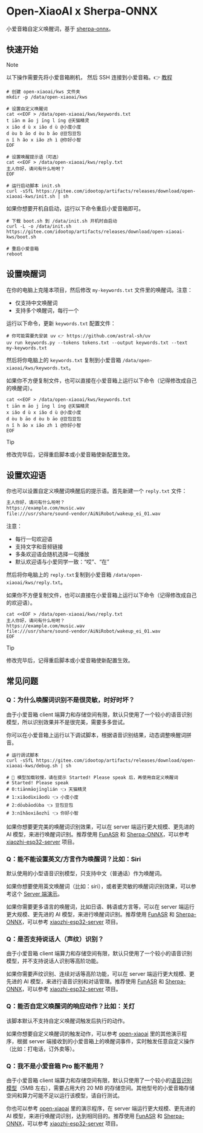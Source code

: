 # Open-XiaoAI x Sherpa-ONNX

小爱音箱自定义唤醒词，基于 [sherpa-onnx](https://github.com/k2-fsa/sherpa-onnx)。

## 快速开始

> [!NOTE]
> 以下操作需要先将小爱音箱刷机， 然后 SSH 连接到小爱音箱。👉 [教程](../../docs/flash.md)

```shell
# 创建 open-xiaoai/kws 文件夹
mkdir -p /data/open-xiaoai/kws

# 设置自定义唤醒词
cat <<EOF > /data/open-xiaoai/kws/keywords.txt
t iān m āo j īng l íng @天猫精灵
x iǎo d ù x iǎo d ù @小度小度
d òu b āo d òu b āo @豆包豆包
n ǐ h ǎo x iǎo zh ì @你好小智
EOF

# 设置唤醒提示语（可选）
cat <<EOF > /data/open-xiaoai/kws/reply.txt
主人你好，请问有什么吩咐？
EOF

# 运行启动脚本 init.sh
curl -sSfL https://gitee.com/idootop/artifacts/releases/download/open-xiaoai-kws/init.sh | sh
```

如果你想要开机自启动，运行以下命令重启小爱音箱即可。

```shell
# 下载 boot.sh 到 /data/init.sh 开机时自启动
curl -L -o /data/init.sh https://gitee.com/idootop/artifacts/releases/download/open-xiaoai-kws/boot.sh

# 重启小爱音箱
reboot
```

## 设置唤醒词

在你的电脑上克隆本项目，然后修改 `my-keywords.txt` 文件里的唤醒词。注意：

- 仅支持中文唤醒词
- 支持多个唤醒词，每行一个

运行以下命令，更新 `keywords.txt` 配置文件：

```shell
# 你可能需要先安装 uv 👉 https://github.com/astral-sh/uv
uv run keywords.py --tokens tokens.txt --output keywords.txt --text my-keywords.txt
```

然后将你电脑上的 `keywords.txt` 复制到小爱音箱 `/data/open-xiaoai/kws/keywords.txt`。

如果你不方便复制文件，也可以直接在小爱音箱上运行以下命令（记得修改成自己的唤醒词）。

```shell
cat <<EOF > /data/open-xiaoai/kws/keywords.txt
t iān m āo j īng l íng @天猫精灵
x iǎo d ù x iǎo d ù @小度小度
d òu b āo d òu b āo @豆包豆包
n ǐ h ǎo x iǎo zh ì @你好小智
EOF
```

> [!TIP]
> 修改完毕后，记得重启脚本或小爱音箱使新配置生效。

## 设置欢迎语

你也可以设置自定义唤醒词唤醒后的提示语。首先新建一个 `reply.txt` 文件：

```txt
主人你好，请问有什么吩咐？
https://example.com/music.wav
file:///usr/share/sound-vendor/AiNiRobot/wakeup_ei_01.wav
```

注意：

- 每行一句欢迎语
- 支持文字和音频链接
- 多条欢迎语会随机选择一句播放
- 默认欢迎语与小爱同学一致：“哎”、“在”

然后将你电脑上的 `reply.txt`复制到小爱音箱 `/data/open-xiaoai/kws/reply.txt`。

如果你不方便复制文件，也可以直接在小爱音箱上运行以下命令（记得修改成自己的欢迎语）。

```shell
cat <<EOF > /data/open-xiaoai/kws/reply.txt
主人你好，请问有什么吩咐？
https://example.com/music.wav
file:///usr/share/sound-vendor/AiNiRobot/wakeup_ei_01.wav
EOF
```

> [!TIP]
> 修改完毕后，记得重启脚本或小爱音箱使新配置生效。

## 常见问题

### Q：为什么唤醒词识别不是很灵敏，时好时坏？

由于小爱音箱 client 端算力和存储空间有限，默认只使用了一个较小的语音识别模型，所以识别效果并不是很完美，需要多多尝试。

你可以在小爱音箱上运行以下调试脚本，根据语音识别结果，动态调整唤醒词拼音。

```shell
# 运行调试脚本
curl -sSfL https://gitee.com/idootop/artifacts/releases/download/open-xiaoai-kws/debug.sh | sh

# 🐢 模型加载较慢，请在提示 Started! Please speak 后，再使用自定义唤醒词
# Started! Please speak
# 0:tiānmāojīnglián 👈 天猫精灵
# 1:xiǎodùxiǎodù 👈 小度小度
# 2:dōubāodùba 👈 豆包豆包
# 3:nǐhǎoxiǎozhī 👈 你好小智
```

如果你想要更完美的唤醒词识别效果，可以在 server 端运行更大规模、更先进的 AI 模型，来进行唤醒词识别。推荐使用 [FunASR](https://github.com/modelscope/FunASR) 和 [Sherpa-ONNX](https://github.com/k2-fsa/sherpa-onnx)，可以参考 [xiaozhi-esp32-server](https://github.com/xinnan-tech/xiaozhi-esp32-server) 项目。

### Q：能不能设置英文/方言作为唤醒词？比如：Siri

默认使用的小型语音识别模型，只支持中文（普通话）作为唤醒词。

如果你想要使用英文唤醒词（比如：siri），或者更灵敏的唤醒词识别效果，可以参考这个 [Server 端演示](../xiaozhi/README.md)。

如果你需要更多语言的唤醒词，比如日语、韩语或方言等，可以在 server 端运行更大规模、更先进的 AI 模型，来进行唤醒词识别。推荐使用 [FunASR](https://github.com/modelscope/FunASR) 和 [Sherpa-ONNX](https://github.com/k2-fsa/sherpa-onnx)，可以参考 [xiaozhi-esp32-server](https://github.com/xinnan-tech/xiaozhi-esp32-server) 项目。

### Q：是否支持说话人（声纹）识别？

由于小爱音箱 client 端算力和存储空间有限，默认只使用了一个较小的语音识别模型，并不支持说话人识别等高阶功能。

如果你需要声纹识别、连续对话等高阶功能，可以在 server 端运行更大规模、更先进的 AI 模型，来进行语音识别和对话管理。推荐使用 [FunASR](https://github.com/modelscope/FunASR) 和 [Sherpa-ONNX](https://github.com/k2-fsa/sherpa-onnx)，可以参考 [xiaozhi-esp32-server](https://github.com/xinnan-tech/xiaozhi-esp32-server) 项目。

### Q：能否自定义唤醒词的响应动作？比如：关灯

该脚本默认不支持自定义唤醒词触发后执行的动作。

如果你想要自定义唤醒词的触发动作，可以参考 [open-xiaoai](https://github.com/idootop/open-xiaoai) 里的其他演示程序，根据 server 端接收到的小爱音箱上的唤醒词事件，实时触发任意自定义操作（比如：打电话，订外卖等）。

### Q：我不是小爱音箱 Pro 能不能用？

由于小爱音箱 client 端算力和存储空间有限，默认只使用了一个较小的[语音识别模型](https://k2-fsa.github.io/sherpa/onnx/kws/pretrained_models/index.html#sherpa-onnx-kws-pre-trained-models)（5MB 左右），需要占用大约 20 MB 的存储空间。其他型号的小爱音箱存储空间和算力可能不足以运行该模型，请自行测试。

你也可以参考 [open-xiaoai](https://github.com/idootop/open-xiaoai) 里的演示程序，在 server 端运行更大规模、更先进的 AI 模型，来进行唤醒词识别，达到相同目的。推荐使用 [FunASR](https://github.com/modelscope/FunASR) 和 [Sherpa-ONNX](https://github.com/k2-fsa/sherpa-onnx)，可以参考 [xiaozhi-esp32-server](https://github.com/xinnan-tech/xiaozhi-esp32-server) 项目。